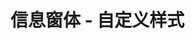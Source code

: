 # 信息窗体 - 自定义样式

<vuep template="#exampleContent"></vuep>

<script v-pre type="text/x-template" id="exampleContent">

  <template>
    <div class="map-page-container">
      <vue-map
        vid="mapDemo"  
        :center="center"
        :zoom="zoom"
        class="map-demo">
        <vue-map-marker :position="window.position" :events="events"></vue-map-marker>
        <vue-map-info-window :offset="window.offset" :position="window.position" :visible="window.visible" >
          <div class="info-window">
            <div class="info-window-header">
              <span class="info-window-header-title">自定义样式</span>
              <i @click="window.visible=false">×</i>
            </div>
          </div>
        </vue-map-info-window>
      </vue-map>
    </div>
  </template>

  <style>
    .map-demo {
      height: 300px;
    }
    /* 重写外层默认样式 */
    .gm-style .gm-style-iw-c {
      padding: 0;
    }
    .gm-style .gm-style-iw-d {
      overflow: hidden!important;
    }
    .gm-style .gm-style-iw-d+button {
      display: none!important;
    }

    .info-window {
      width: 350px;
      height: 250px;
      color: #666;
    }
    .info-window-header {
      background-color: #305fe6;
      line-height: 40px;
      border-top-left-radius: 8px;
      border-top-right-radius: 8px;
      color: #fff;
      padding-left: 10px;
      display: flex;
    }
    .info-window-header .info-window-header-title {
      flex: 1
    }
    .info-window-header i {
      cursor: pointer;
      line-height: 40px;
      margin-right: 10px;
      font-style: normal;
      font-size: 20px;
    }
  </style>

  <script>
    module.exports = {
      data: function() {
        let center = [121.59996, 31.197646];
        return {
          zoom: 12,
          center,
          events: {
            click: () => {
              this.window.visible = true
            }
          },
          window: {
            offset: [0, -50],
            position: center,
            visible: true
          }
        };
      },

      created() {
      }
    };
  </script>

</script>
